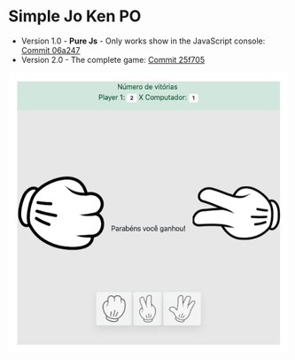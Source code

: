 # Simple Jo Ken PO

  - Version 1.0 - **Pure Js** - Only works show in the JavaScript console: [Commit 06a247](../../commit/06a247473e25db634347dc36ca1431d52677e3af)
  - Version 2.0 - The complete game: [Commit 25f705](../../commit/25f705bb961b6109609742a9625c02752222fe54)

![Screenshot](img/screenshot.png)
